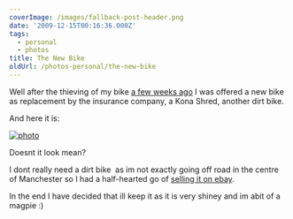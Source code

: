 ```yaml
---
coverImage: /images/fallback-post-header.png
date: '2009-12-15T00:16:36.000Z'
tags:
  - personal
  - photos
title: The New Bike
oldUrl: /photos-personal/the-new-bike
---
```


Well after the thieving of my bike [a few weeks ago](https://www.mikecann.co.uk/misc/bike-be-gone/) I was offered a new bike as replacement by the insurance company, a Kona Shred, another dirt bike.

<!-- more -->

And here it is:

[![photo](/wp-content/uploads/2009/12/photo.jpg "photo")](/wp-content/uploads/2009/12/photo.jpg)

Doesnt it look mean?

I dont really need a dirt bike  as im not exactly going off road in the centre of Manchester so I had a half-hearted go of [selling it on ebay](https://cgi.ebay.co.uk/ws/eBayISAPI.dll?ViewItem&item=280436238262&ssPageName=STRK:MESELX:IT).

In the end I have decided that ill keep it as it is very shiney and im abit of a magpie :)
